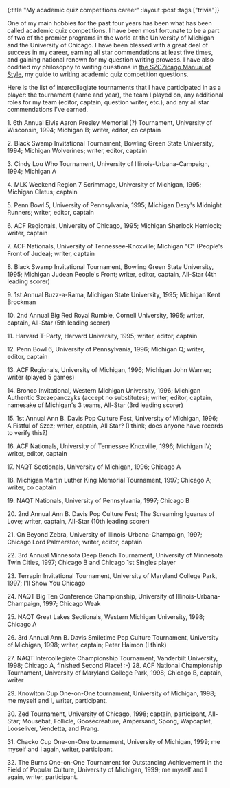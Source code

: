 {:title "My academic quiz competitions career"
:layout :post
:tags  ["trivia"]}

One of my main hobbies for the past four years has been what has been called
academic quiz competitions. I have been most fortunate to be a part of two of
the premier programs in the world at the University of Michigan and the
University of Chicago. I have been blessed with a great deal of success in my
career, earning all star commendations at least five times, and gaining
national renown for my question writing prowess. I have also codified my
philosophy to writing questions in [the SZCZicago Manual of Style](http://lpd.uchicago.edu/users/msszczep/smos.html), my guide to
writing academic quiz competition questions.  
  
Here is the list of intercollegiate tournaments that I have participated in as
a player: the tournament (name and year), the team I played on, any additional
roles for my team (editor, captain, question writer, etc.), and any all star
commendations I've earned.  
  

  1\. 6th Annual Elvis Aaron Presley Memorial (?) Tournament, University of Wisconsin, 1994; Michigan B; writer, editor, co captain
  

  2\. Black Swamp Invitational Tournament, Bowling Green State University, 1994; Michigan Wolverines; writer, editor, captain
  

  3\. Cindy Lou Who Tournament, University of Illinois-Urbana-Campaign, 1994; Michigan A
  

  4\. MLK Weekend Region 7 Scrimmage, University of Michigan, 1995; Michigan Cletus; captain
  

  5\. Penn Bowl 5, University of Pennsylvania, 1995; Michigan Dexy's Midnight Runners; writer, editor, captain
  

  6\. ACF Regionals, University of Chicago, 1995; Michigan Sherlock Hemlock; writer, captain
  

  7\. ACF Nationals, University of Tennessee-Knoxville; Michigan "C" (People's Front of Judea); writer, captain
  

  8\. Black Swamp Invitational Tournament, Bowling Green State University, 1995; Michigan Judean People's Front; writer, editor, captain, All-Star (4th leading scorer)
  

  9\. 1st Annual Buzz-a-Rama, Michigan State University, 1995; Michigan Kent Brockman
  

  10\. 2nd Annual Big Red Royal Rumble, Cornell University, 1995; writer, captain, All-Star (5th leading scorer)
  

  11\. Harvard T-Party, Harvard University, 1995; writer, editor, captain
  

  12\. Penn Bowl 6, University of Pennsylvania, 1996; Michigan Q; writer, editor, captain
  

  13\. ACF Regionals, University of Michigan, 1996; Michigan John Warner; writer (played 5 games)
  

  14\. Bronco Invitational, Western Michigan University, 1996; Michigan Authentic Szczepanczyks (accept no substitutes); writer, editor, captain, namesake of Michigan's 3 teams, All-Star (3rd leading scorer)
  

  15\. 1st Annual Ann B. Davis Pop Culture Fest, University of Michigan, 1996; A Fistful of Szcz; writer, captain, All Star? (I think; does anyone have records to verify this?)
  

  16\. ACF Nationals, University of Tennessee Knoxville, 1996; Michigan IV; writer, editor, captain
  

  17\. NAQT Sectionals, University of Michigan, 1996; Chicago A
  

  18\. Michigan Martin Luther King Memorial Tournament, 1997; Chicago A; writer, co captain
  

  19\. NAQT Nationals, University of Pennsylvania, 1997; Chicago B
  

  20\. 2nd Annual Ann B. Davis Pop Culture Fest; The Screaming Iguanas of Love; writer, captain, All-Star (10th leading scorer)
  

  21\. On Beyond Zebra, University of Illinois-Urbana-Champaign, 1997; Chicago Lord Palmerston; writer, editor, captain
  

  22\. 3rd Annual Minnesota Deep Bench Tournament, University of Minnesota Twin Cities, 1997; Chicago B and Chicago 1st Singles player
  

  23\. Terrapin Invitational Tournament, University of Maryland College Park, 1997; I'll Show You Chicago
  

  24\. NAQT Big Ten Conference Championship, University of Illinois-Urbana-Champaign, 1997; Chicago Weak
  

  25\. NAQT Great Lakes Sectionals, Western Michigan University, 1998; Chicago A
  

  26\. 3rd Annual Ann B. Davis Smiletime Pop Culture Tournament, University of Michigan, 1998; writer, captain; Peter Haimon (I think)
  

  27\. NAQT Intercollegiate Championship Tournament, Vanderbilt University, 1998; Chicago A, finished Second Place! :-)
  28\. ACF National Championship Tournament, University of Maryland College Park, 1998; Chicago B, captain, writer
  

  29\. Knowlton Cup One-on-One tournament, University of Michigan, 1998; me myself and I, writer, participant.
  

  30\. Zed Tournament, University of Chicago, 1998; captain, participant, All-Star; Mousebat, Follicle, Goosecreature, Ampersand, Spong, Wapcaplet, Looseliver, Vendetta, and Prang.
  

  31\. Chacko Cup One-on-One tournament, University of Michigan, 1999; me myself and I again, writer, participant.
  

  32\. The Burns One-on-One Tournament for Outstanding Achievement in the Field of Popular Culture, University of Michigan, 1999; me myself and I again, writer, participant.
  
